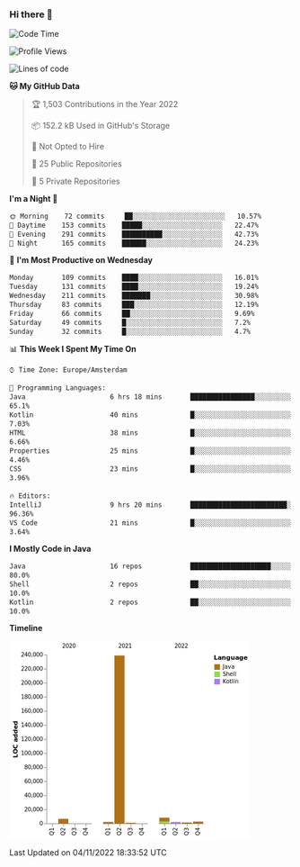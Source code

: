 ### Hi there 👋


<!--START_SECTION:waka-->
![Code Time](http://img.shields.io/badge/Code%20Time-2%2C583%20hrs%2056%20mins-blue)

![Profile Views](http://img.shields.io/badge/Profile%20Views-0-blue)

![Lines of code](https://img.shields.io/badge/From%20Hello%20World%20I%27ve%20Written-263%20Thousand%20lines%20of%20code-blue)

**🐱 My GitHub Data** 

> 🏆 1,503 Contributions in the Year 2022
 > 
> 📦 152.2 kB Used in GitHub's Storage 
 > 
> 🚫 Not Opted to Hire
 > 
> 📜 25 Public Repositories 
 > 
> 🔑 5 Private Repositories  
 > 
**I'm a Night 🦉** 

```text
🌞 Morning    72 commits     ██░░░░░░░░░░░░░░░░░░░░░░░   10.57% 
🌆 Daytime    153 commits    █████░░░░░░░░░░░░░░░░░░░░   22.47% 
🌃 Evening    291 commits    ██████████░░░░░░░░░░░░░░░   42.73% 
🌙 Night      165 commits    ██████░░░░░░░░░░░░░░░░░░░   24.23%

```
📅 **I'm Most Productive on Wednesday** 

```text
Monday       109 commits    ████░░░░░░░░░░░░░░░░░░░░░   16.01% 
Tuesday      131 commits    ████░░░░░░░░░░░░░░░░░░░░░   19.24% 
Wednesday    211 commits    ███████░░░░░░░░░░░░░░░░░░   30.98% 
Thursday     83 commits     ███░░░░░░░░░░░░░░░░░░░░░░   12.19% 
Friday       66 commits     ██░░░░░░░░░░░░░░░░░░░░░░░   9.69% 
Saturday     49 commits     █░░░░░░░░░░░░░░░░░░░░░░░░   7.2% 
Sunday       32 commits     █░░░░░░░░░░░░░░░░░░░░░░░░   4.7%

```


📊 **This Week I Spent My Time On** 

```text
⌚︎ Time Zone: Europe/Amsterdam

💬 Programming Languages: 
Java                     6 hrs 18 mins       ████████████████░░░░░░░░░   65.1% 
Kotlin                   40 mins             █░░░░░░░░░░░░░░░░░░░░░░░░   7.03% 
HTML                     38 mins             █░░░░░░░░░░░░░░░░░░░░░░░░   6.66% 
Properties               25 mins             █░░░░░░░░░░░░░░░░░░░░░░░░   4.46% 
CSS                      23 mins             █░░░░░░░░░░░░░░░░░░░░░░░░   3.96%

🔥 Editors: 
IntelliJ                 9 hrs 20 mins       ████████████████████████░   96.36% 
VS Code                  21 mins             █░░░░░░░░░░░░░░░░░░░░░░░░   3.64%

```

**I Mostly Code in Java** 

```text
Java                     16 repos            ████████████████████░░░░░   80.0% 
Shell                    2 repos             ██░░░░░░░░░░░░░░░░░░░░░░░   10.0% 
Kotlin                   2 repos             ██░░░░░░░░░░░░░░░░░░░░░░░   10.0%

```


**Timeline**

![Chart not found](https://raw.githubusercontent.com/powercasgamer/powercasgamer/master/charts/bar_graph.png) 


 Last Updated on 04/11/2022 18:33:52 UTC
<!--END_SECTION:waka-->

